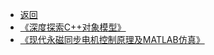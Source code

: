 * [返回](../DME.md)
* [《深度探索C++对象模型》](./00_cppObjectMode.md)
* [《现代永磁同步电机控制原理及MATLAB仿真》](./01_PMSM.md)